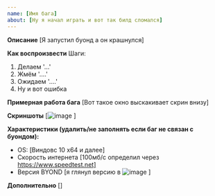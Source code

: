 ```yaml
---
name: [Имя бага]
about: [Ну я начал играть и вот так билд сломался]
---
```

<!-- НАЧАЛО КОММЕНТА
Всё что в скобочках [] вот сюда и пиши свой текст
КОНЕЦ КОММЕНТА -->
**Описание**
[Я запустил буонд а он крашнулся]

**Как воспроизвести**
Шаги:
1. Делаем '...'
2. Жмём '....'
3. Ожидаем '....'
4. Ну и вот ошибка <!-- и дальше если шагов больше -->

**Примерная работа бага**
[Вот такое окно выскакивает скрин внизу]

**Скриншоты**
[![image](https://user-images.githubusercontent.com/36476150/137185840-85f7e078-3a9b-43e4-85df-f2f86c6c3570.png)
]

**Характеристики (удалить/не заполнять если баг не связан с буондом):**
 - OS: [Виндовс 10 х64 и далее]
 - Скорость интернета [100мб/с определил через https://www.speedtest.net]
 - Версия BYOND [я глянул версию в ![image](https://user-images.githubusercontent.com/36476150/137185073-4a0a7569-2eee-4bae-8501-f7e44eaadd80.png)
]

**Дополнительно**
[]
